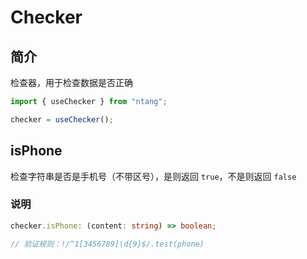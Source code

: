 # Checker

## 简介

检查器，用于检查数据是否正确

```typescript
import { useChecker } from "ntang";

checker = useChecker();
```

## isPhone

检查字符串是否是手机号（不带区号），是则返回 `true`，不是则返回 `false`

### 说明

```typescript
checker.isPhone: (content: string) => boolean;

// 验证规则：!/^1[3456789]\d{9}$/.test(phone)
```
